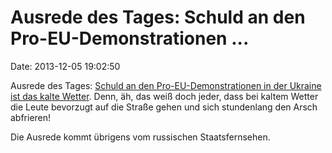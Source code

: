 Ausrede des Tages: Schuld an den Pro-EU-Demonstrationen \...
============================================================

Date: 2013-12-05 19:02:50

Ausrede des Tages: [Schuld an den Pro-EU-Demonstrationen in der Ukraine
ist das kalte
Wetter](http://www.bbc.co.uk/news/blogs-news-from-elsewhere-25234506).
Denn, äh, das weiß doch jeder, dass bei kaltem Wetter die Leute
bevorzugt auf die Straße gehen und sich stundenlang den Arsch abfrieren!

Die Ausrede kommt übrigens vom russischen Staatsfernsehen.
